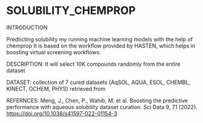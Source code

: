 # SOLUBILITY_CHEMPROP
INTRODUCTION

Predticting solubility my running machine learning models with the help of chemprop
It is based on the workflow provided by HASTEN, which helps in boosting virtual screening workflows. 

DESCRIPTION:
It will select 10K compounds randomly from the entire dataset 

DATASET: collection of 7 cured datasets (AqSOL, AQUA, ESOL, CHEMBL, KINECT, OCHEM, PHYS) retrieved from 


REFERNCES: 
 Meng, J., Chen, P., Wahib, M. et al. Boosting the predictive performance with aqueous solubility dataset curation. Sci Data 9, 71 (2022). https://doi.org/10.1038/s41597-022-01154-3
